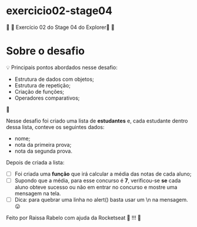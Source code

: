 # exercicio02-stage04
👋 👋 Exercício 02 do Stage 04 do Explorer👋 👋 


# Sobre o desafio

<aside>
💡 Principais pontos abordados nesse desafio:

- Estrutura de dados com objetos;
- Estrutura de repetição;
- Criação de funções;
- Operadores comparativos;

</aside>

 **💜**

Nesse desafio foi criado uma lista de **estudantes** e, cada estudante dentro dessa lista, conteve os seguintes dados:

- nome;
- nota da primeira prova;
- nota da segunda prova.

Depois de criada a lista:

- [ ]  Foi criada uma **função** que irá calcular a média das notas de cada aluno;
- [ ]  Supondo que a média, para esse concurso é **7**, verificou-se **se** cada aluno obteve sucesso ou não em entrar no concurso e mostre uma mensagem na tela.
- [ ]  Dica: para quebrar uma linha no alert() basta usar um \n na mensagem. 😛

Feito por Raissa Rabelo com ajuda da Rocketseat 💜 !!! 👋 
